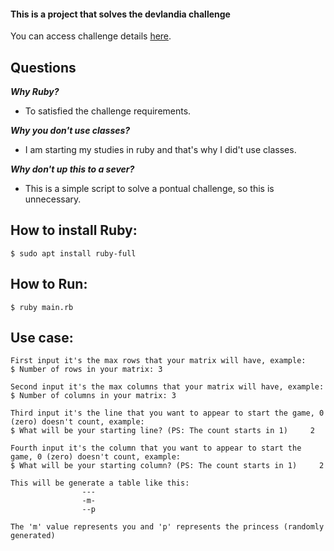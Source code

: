 #### This is a project that solves the devlandia challenge

You can access challenge details [here](https://www.hackerrank.com/challenges/saveprincess2/problem).


## Questions

***Why Ruby?***
* To satisfied the challenge requirements.

***Why you don't use classes?***
* I am starting my studies in ruby and that's why I did't use classes.

***Why don't up this to a sever?***
* This is a simple script to solve a pontual challenge, so this is unnecessary.

## How to install Ruby:
    $ sudo apt install ruby-full

## How to Run:
    $ ruby main.rb

## Use case:

    First input it's the max rows that your matrix will have, example:
    $ Number of rows in your matrix: 3

    Second input it's the max columns that your matrix will have, example:
    $ Number of columns in your matrix: 3

    Third input it's the line that you want to appear to start the game, 0 (zero) doesn't count, example:
    $ What will be your starting line? (PS: The count starts in 1)     2

    Fourth input it's the column that you want to appear to start the game, 0 (zero) doesn't count, example:
    $ What will be your starting column? (PS: The count starts in 1)     2

    This will be generate a table like this:
                    ---
                    -m-
                    --p

    The 'm' value represents you and 'p' represents the princess (randomly generated) 